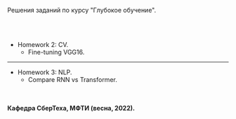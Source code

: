 Решения заданий по курсу "Глубокое обучение".

<br /><br />

- Homework 2: CV.
    - Fine-tuning VGG16.

---
- Homework 3: NLP.
    - Compare RNN vs Transformer.

<br /><br />
**Кафедра СберТеха, МФТИ (весна, 2022).**

